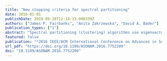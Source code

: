 ```yaml
---
title: "New stopping criteria for spectral partitioning"
date: 2016-01-01
publishDate: 2019-09-10T12:18:33.998339Z
authors: ["James P. Fairbanks", "Anita Zakrzewska", "David A. Bader"]
publication_types: ["1"]
abstract: "Spectral partitioning (clustering) algorithms use eigenvectors to solve network analysis problems. The relationship between numerical accuracy and network mining quality is insufficiently understood. We show that analyzing numerical accuracy and network mining quality together leads to an algorithmic improvement. Specifically, we study spectral partitioning using sweep cuts of approximate eigenvectors of the normalized graph Laplacian. We introduce a novel, theoretically sound, parameter free stopping criterion for iterative eigensolvers designed for graph partitioning. On a corpus of social networks, we validate this stopping criterion by showing the number of iterations is reduced by a factor of 4.15 on average, and the conductance is increased by only a factor of 1.24 on average. Regression analysis of these results shows that the decrease in the number of iterations needed is greater for problems with a small spectral gap, thus our stopping criterion helps more on harder problems. Experiments show that alternative stopping criteria are insufficient to ensure low conductance partitioning on real world networks. While our method guarantees partitions that satisfy the Cheeger Inequality, we find that it typically beats this guarantee on real world graphs."
featured: false
publication: "*2016 IEEE/ACM International Conference on Advances in Social Networks Analysis and Mining, ASONAM 2016, San Francisco, CA, USA, August 18-21, 2016*"
url_pdf: "https://doi.org/10.1109/ASONAM.2016.7752209"
doi: "10.1109/ASONAM.2016.7752209"
---
```


